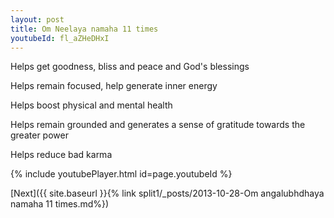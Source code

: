```yaml
---
layout: post
title: Om Neelaya namaha 11 times
youtubeId: fl_aZHeDHxI
---
```

 
 
Helps get goodness, bliss and peace and God's blessings
 
Helps remain focused, help generate inner energy 
 
Helps boost physical and mental health 
 
Helps remain grounded and generates a sense of gratitude towards the greater power 
 
Helps reduce bad karma
 
 
 
 


{% include youtubePlayer.html id=page.youtubeId %}
 
[Next]({{ site.baseurl }}{% link  split1/_posts/2013-10-28-Om angalubhdhaya namaha 11 times.md%})
 
